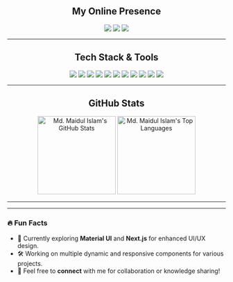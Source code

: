
<h2 align="center">My Online Presence</h2>

<div align="center">

[![](https://img.shields.io/badge/-LinkedIn-0077B5?style=for-the-badge&logo=linkedin&logoColor=white)](https://www.linkedin.com/in/maidulislam-rifat)
[![](https://img.shields.io/badge/-Twitter-1DA1F2?style=for-the-badge&logo=twitter&logoColor=white)](https://twitter.com/rifath69790466)
[![](https://img.shields.io/badge/-GitHub-181717?style=for-the-badge&logo=github&logoColor=white)](https://github.com/maidulislam59)

</div>

---

<h2 align="center">Tech Stack & Tools</h2>

<div align="center">

![](https://img.shields.io/badge/Code-HTML5-0077B5?style=flat-square&logo=html5&logoColor=white)
![](https://img.shields.io/badge/Code-CSS3-0077B5?style=flat-square&logo=css3&logoColor=white)
![](https://img.shields.io/badge/Code-JavaScript-0077B5?style=flat-square&logo=javascript&logoColor=white)
![](https://img.shields.io/badge/Code-React-0077B5?style=flat-square&logo=react&logoColor=white)
![](https://img.shields.io/badge/Code-Tailwind_CSS-0077B5?style=flat-square&logo=tailwind-css&logoColor=white)
![](https://img.shields.io/badge/Code-SCSS-0077B5?style=flat-square&logo=sass&logoColor=white)
![](https://img.shields.io/badge/Code-Next.js-0077B5?style=flat-square&logo=next.js&logoColor=white)
![](https://img.shields.io/badge/Code-Material_UI-0077B5?style=flat-square&logo=mui&logoColor=white)
![](https://img.shields.io/badge/Code-shadcn-0077B5?style=flat-square&logo=radix&logoColor=white)
![](https://img.shields.io/badge/Tools-Git-0077B5?style=flat-square&logo=git&logoColor=white)
![](https://img.shields.io/badge/Tools-VS_Code-0077B5?style=flat-square&logo=visual-studio-code&logoColor=white)

</div>

---

<h2 align="center">GitHub Stats</h2>

<div align="center">
    <img height="180em" src="https://github-readme-stats.vercel.app/api?username=maidulislam59&count_private=true&show_icons=true&bg_color=1d1f21&title_color=8FFF86&icon_color=79ff97&text_color=dcdcdc" alt="Md. Maidul Islam's GitHub Stats">
    <img height="180em" src="https://github-readme-stats.vercel.app/api/top-langs/?username=maidulislam59&show_icons=true&bg_color=1d1f21&title_color=8FFF86&icon_color=79ff97&text_color=dcdcdc&layout=compact&langs_count=6" alt="Md. Maidul Islam's Top Languages">
</div>

---



---

### 🔥 Fun Facts
- 🌱 Currently exploring **Material UI** and **Next.js** for enhanced UI/UX design.
- 🛠️ Working on multiple dynamic and responsive components for various projects.
- 💬 Feel free to **connect** with me for collaboration or knowledge sharing!
